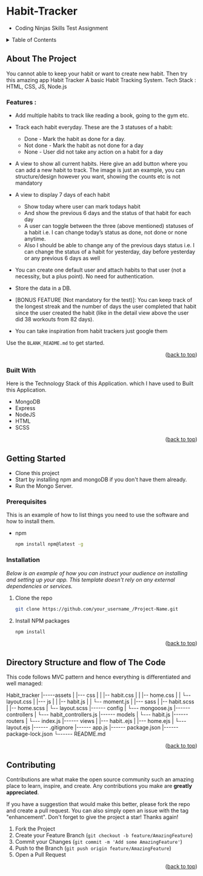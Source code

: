 # Habit-Tracker
  - Coding Ninjas Skills Test Assignment
 

<!-- TABLE OF CONTENTS -->
<details>
  <summary>Table of Contents</summary>
  <ol>
    <li>
      <a href="#about-the-project">About The Project</a>
      <ul>
        <li><a href="#built-with">Built With</a></li>
      </ul>
    </li>
    <li>
      <a href="#getting-started">Getting Started</a>
      <ul>
        <li><a href="#prerequisites">Prerequisites</a></li>
        <li><a href="#installation">Installation</a></li>
      </ul>
    </li>
    <li><a href="#usage">Usage</a></li>
    <li><a href="#roadmap">Roadmap</a></li>
    <li><a href="#contributing">Contributing</a></li>
    <li><a href="#license">License</a></li>
    <li><a href="#contact">Contact</a></li>
    <li><a href="#acknowledgments">Acknowledgments</a></li>
  </ol>
</details>




## About The Project
You cannot able to keep your habit or want to create new habit. Then try this amazing app Habit Tracker
A basic Habit Tracking System. Tech Stack : HTML, CSS, JS, Node.js

### Features :
* Add multiple habits to track like reading a book, going to the gym etc.
* Track each habit everyday. These are the 3 statuses of a habit:
  - Done - Mark the habit as done for a day.
  - Not done - Mark the habit as not done for a day
  - None - User did not take any action on a habit for a day
* A view to show all current habits. Here give an add button where you can add a new habit to track. The image is just an example, you can structure/design however you want, showing the counts etc is not mandatory

* A view to display 7 days of each habit
  - Show today where user can mark todays habit
  - And show the previous 6 days and the status of that habit for each day
  - A user can toggle between the three (above mentioned) statuses of a habit i.e. I can change today’s status as done, not done or none anytime.
  - Also I should be able to change any of the previous days status i.e. I can change the status of a habit for yesterday, day before yesterday or any previous 6 days as well

* You can create one default user and attach habits to that user (not a necessity, but a plus point). No need for authentication.
* Store the data in a DB.
* [BONUS FEATURE (Not mandatory for the test)]: You can keep track of the longest streak and the number of days the user completed that habit since the user created the habit (like in the detail view above the user did 38 workouts from 82 days).
* You can take inspiration from habit trackers just google them




Use the `BLANK_README.md` to get started.

<p align="right">(<a href="#readme-top">back to top</a>)</p>



### Built With
Here is the Technology Stack of this Application. which I have used to Built this Application.
* MongoDB
* Express
* NodeJS
* HTML
* SCSS


<p align="right">(<a href="#readme-top">back to top</a>)</p>



<!-- GETTING STARTED -->
## Getting Started
   * Clone this project
   * Start by installing npm and mongoDB if you don't have them already.
   * Run the Mongo Server.

### Prerequisites

This is an example of how to list things you need to use the software and how to install them.
* npm
  ```sh
  npm install npm@latest -g
  ```

### Installation

_Below is an example of how you can instruct your audience on installing and setting up your app. This template doesn't rely on any external dependencies or services._


1. Clone the repo
   ```sh
   git clone https://github.com/your_username_/Project-Name.git
   ```
2. Install NPM packages
   ```sh
   npm install
   ```

<p align="right">(<a href="#readme-top">back to top</a>)</p>



<!-- USAGE EXAMPLES -->
## Directory Structure and flow of The Code
This code follows MVC pattern and hence everything is differentiated and well managed:

Habit_tracker
    |-----assets
    |       |--- css
    |       |     |-- habit.css
    |       |     |-- home.css
    |       |     └-- layout.css
    |       |--- js
    |       |     |-- habit.js
    |       |     └-- moment.js
    |       |--- sass
    |             |-- habit.scss
    |             |-- home.scss
    |             └-- layout.scss
    |------ config
    |         └--- mongoose.js
    |------ controllers
    |         └--- habit_controllers.js
    |------ models
    |         └--- habit.js
    |------ routers
    |         └--- index.js
    |------ views
    |         |--- habit..ejs
    |         |--- home.ejs
    |         └--- layout.ejs
    |------ .gitignore
    |------ app.js
    |------ package.json
    |------ package-lock.json
    └------ README.md

<p align="right">(<a href="#readme-top">back to top</a>)</p>



<!-- CONTRIBUTING -->
## Contributing

Contributions are what make the open source community such an amazing place to learn, inspire, and create. Any contributions you make are **greatly appreciated**.

If you have a suggestion that would make this better, please fork the repo and create a pull request. You can also simply open an issue with the tag "enhancement".
Don't forget to give the project a star! Thanks again!

1. Fork the Project
2. Create your Feature Branch (`git checkout -b feature/AmazingFeature`)
3. Commit your Changes (`git commit -m 'Add some AmazingFeature'`)
4. Push to the Branch (`git push origin feature/AmazingFeature`)
5. Open a Pull Request

<p align="right">(<a href="#readme-top">back to top</a>)</p>








